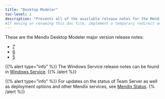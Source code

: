```yaml
---
title: "Desktop Modeler"
toc-level: 1
description: "Presents all of the available release notes for the Mendix Desktop Modeler."
#If moving or renaming this doc file, implement a temporary redirect and let the respective team know they should update the URL in the product. See Mapping to Products for more details.
---
```


These are the Mendix Desktop Modeler major version release notes:

* [7](7)
* [6](6)
* [5](5)

{{% alert type="info" %}}
The Windows Service release notes can be found in [Windows Service](windows-service).
{{% /alert %}}


{{% alert type="info" %}}
For updates on the status of Team Server as well as deployment options and other Mendix services, see [Mendix Status](https://status.mendix.com/).
{% /alert %}}

